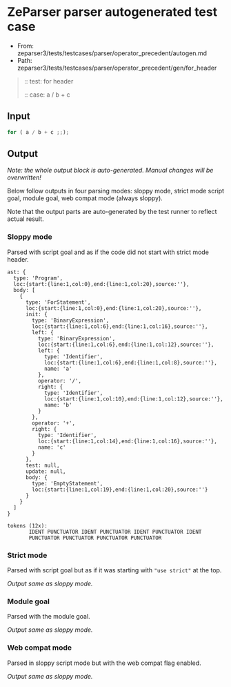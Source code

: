 # ZeParser parser autogenerated test case

- From: zeparser3/tests/testcases/parser/operator_precedent/autogen.md
- Path: zeparser3/tests/testcases/parser/operator_precedent/gen/for_header

> :: test: for header
>
> :: case: a / b + c

## Input


`````js
for ( a / b + c ;;);
`````

## Output

_Note: the whole output block is auto-generated. Manual changes will be overwritten!_

Below follow outputs in four parsing modes: sloppy mode, strict mode script goal, module goal, web compat mode (always sloppy).

Note that the output parts are auto-generated by the test runner to reflect actual result.

### Sloppy mode

Parsed with script goal and as if the code did not start with strict mode header.

`````
ast: {
  type: 'Program',
  loc:{start:{line:1,col:0},end:{line:1,col:20},source:''},
  body: [
    {
      type: 'ForStatement',
      loc:{start:{line:1,col:0},end:{line:1,col:20},source:''},
      init: {
        type: 'BinaryExpression',
        loc:{start:{line:1,col:6},end:{line:1,col:16},source:''},
        left: {
          type: 'BinaryExpression',
          loc:{start:{line:1,col:6},end:{line:1,col:12},source:''},
          left: {
            type: 'Identifier',
            loc:{start:{line:1,col:6},end:{line:1,col:8},source:''},
            name: 'a'
          },
          operator: '/',
          right: {
            type: 'Identifier',
            loc:{start:{line:1,col:10},end:{line:1,col:12},source:''},
            name: 'b'
          }
        },
        operator: '+',
        right: {
          type: 'Identifier',
          loc:{start:{line:1,col:14},end:{line:1,col:16},source:''},
          name: 'c'
        }
      },
      test: null,
      update: null,
      body: {
        type: 'EmptyStatement',
        loc:{start:{line:1,col:19},end:{line:1,col:20},source:''}
      }
    }
  ]
}

tokens (12x):
       IDENT PUNCTUATOR IDENT PUNCTUATOR IDENT PUNCTUATOR IDENT
       PUNCTUATOR PUNCTUATOR PUNCTUATOR PUNCTUATOR
`````

### Strict mode

Parsed with script goal but as if it was starting with `"use strict"` at the top.

_Output same as sloppy mode._

### Module goal

Parsed with the module goal.

_Output same as sloppy mode._

### Web compat mode

Parsed in sloppy script mode but with the web compat flag enabled.

_Output same as sloppy mode._
